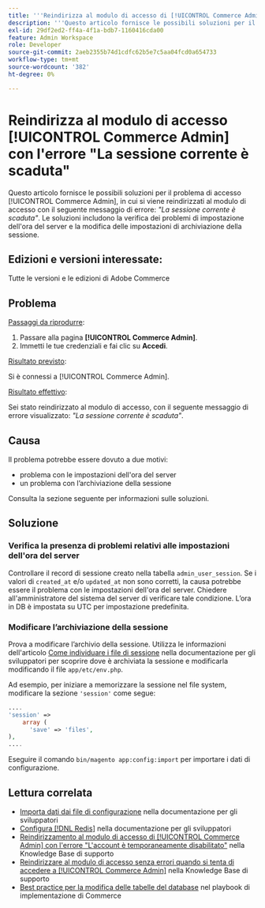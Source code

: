 ```yaml
---
title: '''Reindirizza al modulo di accesso di [!UICONTROL Commerce Admin] con l''errore "La sessione corrente è scaduta"'
description: '''Questo articolo fornisce le possibili soluzioni per il problema di accesso [!UICONTROL Commerce Admin], in cui si viene reindirizzati al modulo di accesso con il seguente messaggio di errore: *"La sessione corrente è scaduta"*. Le soluzioni includono la verifica dei problemi di impostazione dell''ora del server e la modifica delle impostazioni di archiviazione della sessione.'
exl-id: 29df2ed2-ff4a-4f1a-bdb7-1160416cda00
feature: Admin Workspace
role: Developer
source-git-commit: 2aeb2355b74d1cdfc62b5e7c5aa04fcd0a654733
workflow-type: tm+mt
source-wordcount: '382'
ht-degree: 0%

---
```


# Reindirizza al modulo di accesso [!UICONTROL Commerce Admin] con l&#39;errore &quot;La sessione corrente è scaduta&quot;

Questo articolo fornisce le possibili soluzioni per il problema di accesso [!UICONTROL Commerce Admin], in cui si viene reindirizzati al modulo di accesso con il seguente messaggio di errore: *&quot;La sessione corrente è scaduta&quot;*. Le soluzioni includono la verifica dei problemi di impostazione dell&#39;ora del server e la modifica delle impostazioni di archiviazione della sessione.

## Edizioni e versioni interessate:

Tutte le versioni e le edizioni di Adobe Commerce

## Problema

<u>Passaggi da riprodurre</u>:

1. Passare alla pagina **[!UICONTROL Commerce Admin]**.
1. Immetti le tue credenziali e fai clic su **Accedi**.

<u>Risultato previsto</u>:

Si è connessi a [!UICONTROL Commerce Admin].

<u>Risultato effettivo</u>:

Sei stato reindirizzato al modulo di accesso, con il seguente messaggio di errore visualizzato: *&quot;La sessione corrente è scaduta&quot;*.

## Causa

Il problema potrebbe essere dovuto a due motivi:

* problema con le impostazioni dell&#39;ora del server
* un problema con l’archiviazione della sessione

Consulta la sezione seguente per informazioni sulle soluzioni.

## Soluzione

### Verifica la presenza di problemi relativi alle impostazioni dell&#39;ora del server

Controllare il record di sessione creato nella tabella `admin_user_session`. Se i valori di `created_at` e/o `updated_at` non sono corretti, la causa potrebbe essere il problema con le impostazioni dell&#39;ora del server. Chiedere all&#39;amministratore del sistema del server di verificare tale condizione. L’ora in DB è impostata su UTC per impostazione predefinita.

### Modificare l’archiviazione della sessione

Prova a modificare l’archivio della sessione. Utilizza le informazioni dell&#39;articolo [Come individuare i file di sessione](https://experienceleague.adobe.com/it/docs/commerce-operations/configuration-guide/storage/session-storage/sessions) nella documentazione per gli sviluppatori per scoprire dove è archiviata la sessione e modificarla modificando il file `app/etc/env.php`.

Ad esempio, per iniziare a memorizzare la sessione nel file system, modificare la sezione `'session'` come segue:

```php
....
'session' =>
    array (
      'save' => 'files',
),
....
```

Eseguire il comando `bin/magento app:config:import` per importare i dati di configurazione.


## Lettura correlata

* [Importa dati dai file di configurazione](https://experienceleague.adobe.com/it/docs/commerce-operations/configuration-guide/cli/configuration-management/import-configuration) nella documentazione per gli sviluppatori
* [Configura [!DNL Redis]](https://experienceleague.adobe.com/it/docs/commerce-operations/configuration-guide/cache/redis/config-redis) nella documentazione per gli sviluppatori
* [Reindirizzamento al modulo di accesso di [!UICONTROL Commerce Admin] con l&#39;errore &quot;L&#39;account è temporaneamente disabilitato&quot;](https://experienceleague.adobe.com/it/docs/commerce-knowledge-base/kb/troubleshooting/miscellaneous/redirect-back-to-the-admin-login-form-with-your-account-is-temporarily-disabled-error) nella Knowledge Base di supporto
* [Reindirizzare al modulo di accesso senza errori quando si tenta di accedere a [!UICONTROL Commerce Admin]](https://experienceleague.adobe.com/it/docs/commerce-knowledge-base/kb/troubleshooting/miscellaneous/login-redirect-when-trying-to-login-to-magento-admin) nella Knowledge Base di supporto
* [Best practice per la modifica delle tabelle del database](https://experienceleague.adobe.com/it/docs/commerce-operations/implementation-playbook/best-practices/development/modifying-core-and-third-party-tables#why-adobe-recommends-avoiding-modifications) nel playbook di implementazione di Commerce

